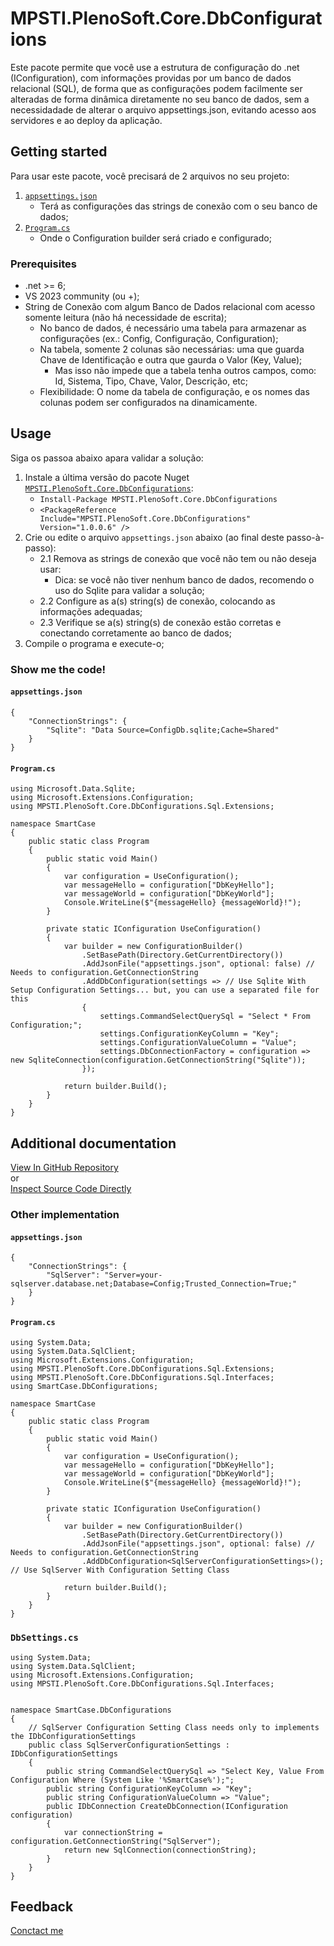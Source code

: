 ﻿<!--
https://devblogs.microsoft.com/nuget/add-a-readme-to-your-nuget-package/
https://devblogs.microsoft.com/nuget/write-a-high-quality-readme-for-nuget-packages/
-->


# MPSTI.PlenoSoft.Core.DbConfigurations
Este pacote permite que você use a estrutura de configuração do .net (IConfiguration), com informações providas por um banco de dados relacional (SQL), de forma que as configurações podem facilmente ser alteradas de forma dinâmica diretamente no seu banco de dados, sem a necessidadade de alterar o arquivo appsettings.json, evitando acesso aos servidores e ao deploy da aplicação.


## Getting started
Para usar este pacote, você precisará de 2 arquivos no seu projeto:
1. [`appsettings.json`](#appsettings.json)
   - Terá as configurações das strings de conexão com o seu banco de dados;
2. [`Program.cs`](#Program.cs)
   - Onde o Configuration builder será criado e configurado;



### Prerequisites
- .net >= 6;
- VS 2023 community (ou +);
- String de Conexão com algum Banco de Dados relacional com acesso somente leitura (não há necessidade de escrita);
  - No banco de dados, é necessário uma tabela para armazenar as configurações (ex.: Config, Configuração, Configuration);
  - Na tabela, somente 2 colunas são necessárias: uma que guarda Chave de Identificação e outra que gaurda o Valor (Key, Value);
    - Mas isso não impede que a tabela tenha outros campos, como: Id, Sistema, Tipo, Chave, Valor, Descrição, etc;
  - Flexibilidade: O nome da tabela de configuração, e os nomes das colunas podem ser configurados na dinamicamente. 

## Usage

Siga os passoa abaixo apara validar a solução:
1. Instale a última versão do pacote Nuget [`MPSTI.PlenoSoft.Core.DbConfigurations`](https://www.nuget.org/packages/MPSTI.PlenoSoft.Core.DbConfigurations/):
   - `Install-Package MPSTI.PlenoSoft.Core.DbConfigurations`
   - `<PackageReference Include="MPSTI.PlenoSoft.Core.DbConfigurations" Version="1.0.0.6" />`
2. Crie ou edite o arquivo `appsettings.json` abaixo (ao final deste passo-à-passo):
   - 2.1 Remova as strings de conexão que você não tem ou não deseja usar:
     - Dica: se você não tiver nenhum banco de dados, recomendo o uso do Sqlite para validar a solução;
   - 2.2 Configure as a(s) string(s) de conexão, colocando as informações adequadas;
   - 2.3 Verifique se a(s) string(s) de conexão estão corretas e conectando corretamente ao banco de dados;
3. Compile o programa e execute-o;


### Show me the code!


#### `appsettings.json`
```
{
	"ConnectionStrings": {
		"Sqlite": "Data Source=ConfigDb.sqlite;Cache=Shared"
	}
}
```


#### `Program.cs`
```using System;
using Microsoft.Data.Sqlite;
using Microsoft.Extensions.Configuration;
using MPSTI.PlenoSoft.Core.DbConfigurations.Sql.Extensions;

namespace SmartCase
{
	public static class Program
	{
		public static void Main()
		{
			var configuration = UseConfiguration();
			var messageHello = configuration["DbKeyHello"];
			var messageWorld = configuration["DbKeyWorld"];
			Console.WriteLine($"{messageHello} {messageWorld}!");
		}

		private static IConfiguration UseConfiguration()
		{
			var builder = new ConfigurationBuilder()
				.SetBasePath(Directory.GetCurrentDirectory())
				.AddJsonFile("appsettings.json", optional: false) // Needs to configuration.GetConnectionString
				.AddDbConfiguration(settings => // Use Sqlite With Setup Configuration Settings... but, you can use a separated file for this
				{
					settings.CommandSelectQuerySql = "Select * From Configuration;";
					settings.ConfigurationKeyColumn = "Key";
					settings.ConfigurationValueColumn = "Value";
					settings.DbConnectionFactory = configuration => new SqliteConnection(configuration.GetConnectionString("Sqlite"));
				});

			return builder.Build();
		}
	}
}
```





## Additional documentation

[View In GitHub Repository](https://github.com/Mercado-Pleno/MPSTI.PlenoSoft.Core)
\
or
\
[Inspect Source Code Directly](https://github.com/Mercado-Pleno/MPSTI.PlenoSoft.Core/tree/master/src/MPSTI.PlenoSoft.Core.DbConfigurations/Sql)


### Other implementation

#### `appsettings.json`
```
{
	"ConnectionStrings": {
		"SqlServer": "Server=your-sqlserver.database.net;Database=Config;Trusted_Connection=True;"
	}
}
```


#### `Program.cs`
```using System;
using System.Data;
using System.Data.SqlClient;
using Microsoft.Extensions.Configuration;
using MPSTI.PlenoSoft.Core.DbConfigurations.Sql.Extensions;
using MPSTI.PlenoSoft.Core.DbConfigurations.Sql.Interfaces;
using SmartCase.DbConfigurations;

namespace SmartCase
{
	public static class Program
	{
		public static void Main()
		{
			var configuration = UseConfiguration();
			var messageHello = configuration["DbKeyHello"];
			var messageWorld = configuration["DbKeyWorld"];
			Console.WriteLine($"{messageHello} {messageWorld}!");
		}

		private static IConfiguration UseConfiguration()
		{
			var builder = new ConfigurationBuilder()
				.SetBasePath(Directory.GetCurrentDirectory())
				.AddJsonFile("appsettings.json", optional: false) // Needs to configuration.GetConnectionString
				.AddDbConfiguration<SqlServerConfigurationSettings>(); // Use SqlServer With Configuration Setting Class

			return builder.Build();
		}
	}
}
```


### `DbSettings.cs`
```using System;
using System.Data;
using System.Data.SqlClient;
using Microsoft.Extensions.Configuration;
using MPSTI.PlenoSoft.Core.DbConfigurations.Sql.Interfaces;


namespace SmartCase.DbConfigurations
{
	// SqlServer Configuration Setting Class needs only to implements the IDbConfigurationSettings
	public class SqlServerConfigurationSettings : IDbConfigurationSettings
	{
		public string CommandSelectQuerySql => "Select Key, Value From Configuration Where (System Like '%SmartCase%');";
		public string ConfigurationKeyColumn => "Key";
		public string ConfigurationValueColumn => "Value";
		public IDbConnection CreateDbConnection(IConfiguration configuration)
		{
			var connectionString = configuration.GetConnectionString("SqlServer");
			return new SqlConnection(connectionString);
		}
	}
}
```


## Feedback

[Conctact me](mailto:software@mercadopleno.com.br)